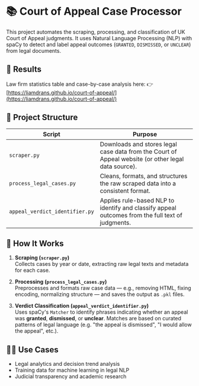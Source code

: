 # 📚 Court of Appeal Case Processor

This project automates the scraping, processing, and classification of UK Court of Appeal judgments. It uses Natural Language Processing (NLP) with spaCy to detect and label appeal outcomes (`GRANTED`, `DISMISSED`, or `UNCLEAR`) from legal documents.

## 🔗 Results

Law firm statistics table and case-by-case analysis here:
👉 [https://liamdrans.github.io/court-of-appeal/](https://liamdrans.github.io/court-of-appeal/)

## 🧱 Project Structure

| Script | Purpose |
|--------|---------|
| `scraper.py` | Downloads and stores legal case data from the Court of Appeal website (or other legal data source). |
| `process_legal_cases.py` | Cleans, formats, and structures the raw scraped data into a consistent format. |
| `appeal_verdict_identifier.py` | Applies rule-based NLP to identify and classify appeal outcomes from the full text of judgments. |

## 🧠 How It Works

1. **Scraping (`scraper.py`)**  
   Collects cases by year or date, extracting raw legal texts and metadata for each case.

2. **Processing (`process_legal_cases.py`)**  
   Preprocesses and formats raw case data — e.g., removing HTML, fixing encoding, normalizing structure — and saves the output as `.pkl` files.

3. **Verdict Classification (`appeal_verdict_identifier.py`)**  
   Uses spaCy's `Matcher` to identify phrases indicating whether an appeal was **granted**, **dismissed**, or **unclear**. Matches are based on curated patterns of legal language (e.g. "the appeal is dismissed", "I would allow the appeal", etc.).

## 🧑‍⚖️ Use Cases

- Legal analytics and decision trend analysis  
- Training data for machine learning in legal NLP  
- Judicial transparency and academic research  
